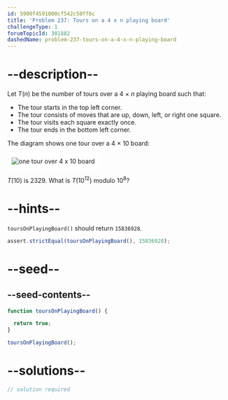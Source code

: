 ```yaml
---
id: 5900f4591000cf542c50ff6c
title: 'Problem 237: Tours on a 4 x n playing board'
challengeType: 1
forumTopicId: 301882
dashedName: problem-237-tours-on-a-4-x-n-playing-board
---
```


# --description--

Let $T(n)$ be the number of tours over a 4 × $n$ playing board such that:

- The tour starts in the top left corner.
- The tour consists of moves that are up, down, left, or right one square.
- The tour visits each square exactly once.
- The tour ends in the bottom left corner.

The diagram shows one tour over a 4 × 10 board:

<img class="img-responsive center-block" alt="one tour over 4 x 10 board" src="https://cdn.freecodecamp.org/curriculum/project-euler/tours-on-a-4-x-n-playing-board.gif" style="background-color: white; padding: 10px;" />

$T(10)$ is 2329. What is $T({10}^{12})$ modulo ${10}^8$?

# --hints--

`toursOnPlayingBoard()` should return `15836928`.

```js
assert.strictEqual(toursOnPlayingBoard(), 15836928);
```

# --seed--

## --seed-contents--

```js
function toursOnPlayingBoard() {

  return true;
}

toursOnPlayingBoard();
```

# --solutions--

```js
// solution required
```

